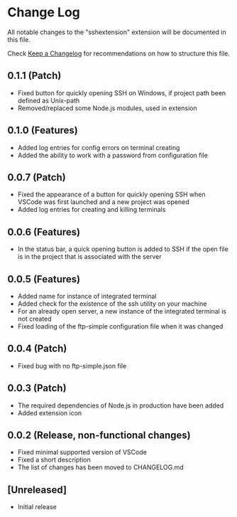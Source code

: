 # Change Log
All notable changes to the "sshextension" extension will be documented in this file.

Check [Keep a Changelog](http://keepachangelog.com/) for recommendations on how to structure this file.

## 0.1.1 (Patch)
- Fixed button for quickly opening SSH on Windows, if project path been defined as Unix-path
- Removed/replaced some Node.js modules, used in extension

## 0.1.0 (Features)
- Added log entries for config errors on terminal creating
- Added the ability to work with a password from configuration file

## 0.0.7 (Patch)
- Fixed the appearance of a button for quickly opening SSH when VSCode was first launched and a new project was opened
- Added log entries for creating and killing terminals

## 0.0.6 (Features)
- In the status bar, a quick opening button is added to SSH if the open file is in the project that is associated with the server

## 0.0.5 (Features)
- Added name for instance of integrated terminal
- Added check for the existence of the ssh utility on your machine
- For an already open server, a new instance of the integrated terminal is not created
- Fixed loading of the ftp-simple configuration file when it was changed

## 0.0.4 (Patch)
- Fixed bug with no ftp-simple.json file

## 0.0.3 (Patch)
- The required dependencies of Node.js in production have been added
- Added extension icon

## 0.0.2 (Release, non-functional changes)
- Fixed minimal supported version of VSCode
- Fixed a short description
- The list of changes has been moved to CHANGELOG.md

## [Unreleased]
- Initial release